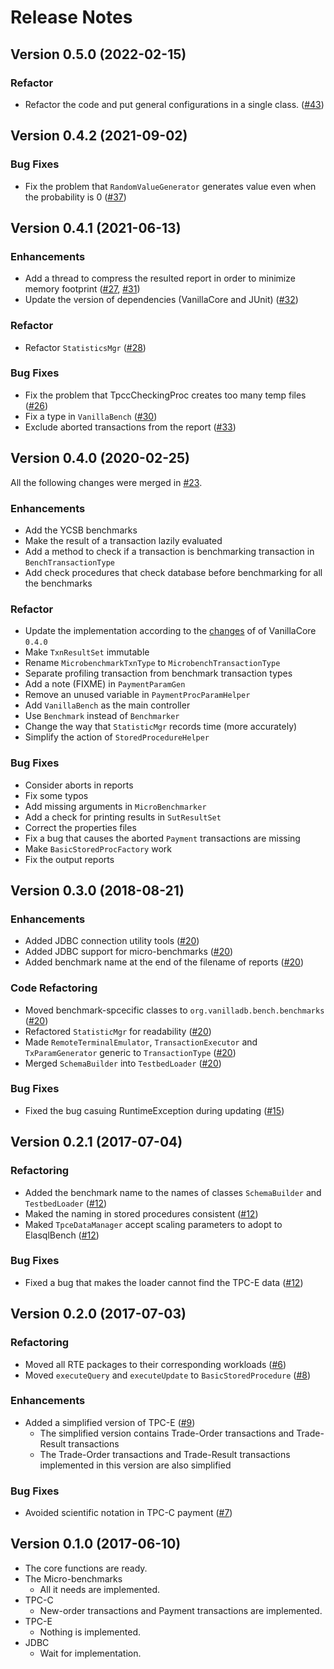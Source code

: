 # Release Notes

## Version 0.5.0 (2022-02-15)

### Refactor

- Refactor the code and put general configurations in a single class. ([#43])

[#43]: https://github.com/vanilladb/vanillabench/pull/43

## Version 0.4.2 (2021-09-02)

### Bug Fixes

- Fix the problem that `RandomValueGenerator` generates value even when the probability is 0 ([#37])

[#37]: https://github.com/vanilladb/vanillabench/pull/37

## Version 0.4.1 (2021-06-13)

### Enhancements

- Add a thread to compress the resulted report in order to minimize memory footprint ([#27], [#31])
- Update the version of dependencies (VanillaCore and JUnit) ([#32])

### Refactor

- Refactor `StatisticsMgr` ([#28])

### Bug Fixes

- Fix the problem that TpccCheckingProc creates too many temp files ([#26])
- Fix a type in `VanillaBench` ([#30])
- Exclude aborted transactions from the report ([#33])

[#26]: https://github.com/vanilladb/vanillabench/pull/26
[#27]: https://github.com/vanilladb/vanillabench/pull/27
[#28]: https://github.com/vanilladb/vanillabench/pull/28
[#30]: https://github.com/vanilladb/vanillabench/pull/30
[#31]: https://github.com/vanilladb/vanillabench/pull/31
[#32]: https://github.com/vanilladb/vanillabench/pull/32
[#33]: https://github.com/vanilladb/vanillabench/pull/33

## Version 0.4.0 (2020-02-25)

All the following changes were merged in [#23].

### Enhancements

- Add the YCSB benchmarks
- Make the result of a transaction lazily evaluated
- Add a method to check if a transaction is benchmarking transaction in `BenchTransactionType`
- Add check procedures that check database before benchmarking for all the benchmarks

### Refactor

- Update the implementation according to the [changes](https://github.com/vanilladb/vanillacore/pull/44) of of VanillaCore `0.4.0`
- Make `TxnResultSet` immutable
- Rename `MicrobenchmarkTxnType` to `MicrobenchTransactionType`
- Separate profiling transaction from benchmark transaction types
- Add a note (FIXME) in `PaymentParamGen`
- Remove an unused variable in `PaymentProcParamHelper`
- Add `VanillaBench` as the main controller
- Use `Benchmark` instead of `Benchmarker`
- Change the way that `StatisticMgr` records time (more accurately)
- Simplify the action of `StoredProcedureHelper`

### Bug Fixes

- Consider aborts in reports
- Fix some typos
- Add missing arguments in `MicroBenchmarker`
- Add a check for printing results in `SutResultSet`
- Correct the properties files
- Fix a bug that causes the aborted `Payment` transactions are missing
- Make `BasicStoredProcFactory` work
- Fix the output reports

[#23]: https://github.com/vanilladb/vanillabench/pull/23

## Version 0.3.0 (2018-08-21)

### Enhancements

- Added JDBC connection utility tools ([#20])
- Added JDBC support for micro-benchmarks ([#20])
- Added benchmark name at the end of the filename of reports ([#20])

### Code Refactoring

- Moved benchmark-spcecific classes to `org.vanilladb.bench.benchmarks` ([#20])
- Refactored `StatisticMgr` for readability ([#20])
- Made `RemoteTerminalEmulator`, `TransactionExecutor` and `TxParamGenerator` generic to `TransactionType` ([#20])
- Merged `SchemaBuilder` into `TestbedLoader` ([#20])

### Bug Fixes

- Fixed the bug casuing RuntimeException during updating ([#15])

[#15]: https://github.com/vanilladb/vanillabench/pull/15
[#20]: https://github.com/vanilladb/vanillabench/pull/20

## Version 0.2.1 (2017-07-04)

### Refactoring

- Added the benchmark name to the names of classes `SchemaBuilder` and `TestbedLoader` ([#12])
- Maked the naming in stored procedures consistent ([#12])
- Maked `TpceDataManager` accept scaling parameters to adopt to ElasqlBench ([#12])

### Bug Fixes

- Fixed a bug that makes the loader cannot find the TPC-E data ([#12])

[#12]: https://github.com/vanilladb/vanillabench/pull/12

## Version 0.2.0 (2017-07-03)

### Refactoring

- Moved all RTE packages to their corresponding workloads ([#6])
- Moved `executeQuery` and `executeUpdate` to `BasicStoredProcedure` ([#8])

### Enhancements

- Added a simplified version of TPC-E ([#9])
	- The simplified version contains Trade-Order transactions and Trade-Result transactions
	- The Trade-Order transactions and Trade-Result transactions implemented in this version are also simplified

### Bug Fixes

- Avoided scientific notation in TPC-C payment ([#7])

[#6]: https://github.com/vanilladb/vanillabench/pull/6
[#7]: https://github.com/vanilladb/vanillabench/pull/7
[#8]: https://github.com/vanilladb/vanillabench/pull/8
[#9]: https://github.com/vanilladb/vanillabench/pull/9

## Version 0.1.0 (2017-06-10)

- The core functions are ready.
- The Micro-benchmarks
  - All it needs are implemented.
- TPC-C
  - New-order transactions and Payment transactions are implemented.
- TPC-E
  - Nothing is implemented.
- JDBC
  - Wait for implementation.
